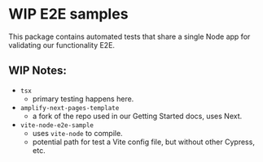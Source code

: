 # WIP E2E samples

This package contains automated tests that share a single Node app for validating 
our functionality E2E.

## WIP Notes:
- `tsx`
    - primary testing happens here.
- `amplify-next-pages-template`
    - a fork of the repo used in our Getting Started docs, uses Next.
- `vite-node-e2e-sample` 
    - uses `vite-node` to compile.
    - potential path for test a Vite config file, but without other Cypress, etc.